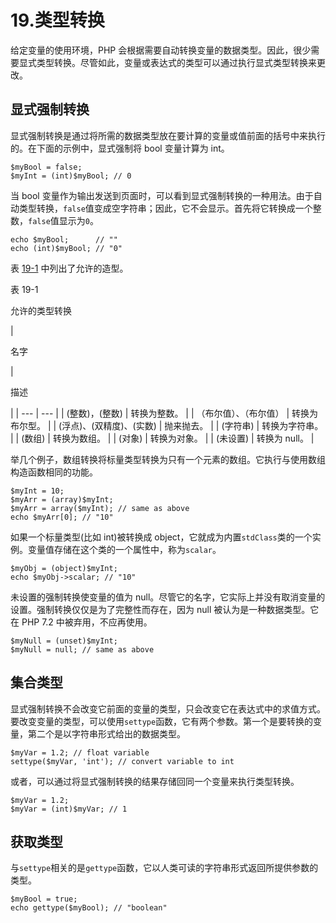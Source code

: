 # 19.类型转换

给定变量的使用环境，PHP 会根据需要自动转换变量的数据类型。因此，很少需要显式类型转换。尽管如此，变量或表达式的类型可以通过执行显式类型转换来更改。

## 显式强制转换

显式强制转换是通过将所需的数据类型放在要计算的变量或值前面的括号中来执行的。在下面的示例中，显式强制将 bool 变量计算为 int。

```
$myBool = false;
$myInt = (int)$myBool; // 0

```

当 bool 变量作为输出发送到页面时，可以看到显式强制转换的一种用法。由于自动类型转换，`false`值变成空字符串；因此，它不会显示。首先将它转换成一个整数，`false`值显示为`0`。

```
echo $myBool;      // ""
echo (int)$myBool; // "0"

```

表 [19-1](#Tab1) 中列出了允许的造型。

表 19-1

允许的类型转换

<colgroup><col class="tcol1 align-left"> <col class="tcol2 align-left"></colgroup> 
| 

名字

 | 

描述

 |
| --- | --- |
| (整数)，(整数) | 转换为整数。 |
| （布尔值）、（布尔值） | 转换为布尔型。 |
| (浮点)、(双精度)、(实数) | 抛来抛去。 |
| (字符串) | 转换为字符串。 |
| (数组) | 转换为数组。 |
| (对象) | 转换为对象。 |
| (未设置) | 转换为 null。 |

举几个例子，数组转换将标量类型转换为只有一个元素的数组。它执行与使用数组构造函数相同的功能。

```
$myInt = 10;
$myArr = (array)$myInt;
$myArr = array($myInt); // same as above
echo $myArr[0]; // "10"

```

如果一个标量类型(比如 int)被转换成 object，它就成为内置`stdClass`类的一个实例。变量值存储在这个类的一个属性中，称为`scalar`。

```
$myObj = (object)$myInt;
echo $myObj->scalar; // "10"

```

未设置的强制转换使变量的值为 null。尽管它的名字，它实际上并没有取消变量的设置。强制转换仅仅是为了完整性而存在，因为 null 被认为是一种数据类型。它在 PHP 7.2 中被弃用，不应再使用。

```
$myNull = (unset)$myInt;
$myNull = null; // same as above

```

## 集合类型

显式强制转换不会改变它前面的变量的类型，只会改变它在表达式中的求值方式。要改变变量的类型，可以使用`settype`函数，它有两个参数。第一个是要转换的变量，第二个是以字符串形式给出的数据类型。

```
$myVar = 1.2; // float variable
settype($myVar, 'int'); // convert variable to int

```

或者，可以通过将显式强制转换的结果存储回同一个变量来执行类型转换。

```
$myVar = 1.2;
$myVar = (int)$myVar; // 1

```

## 获取类型

与`settype`相关的是`gettype`函数，它以人类可读的字符串形式返回所提供参数的类型。

```
$myBool = true;
echo gettype($myBool); // "boolean"

```